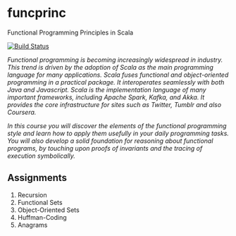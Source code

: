 # funcprinc
Functional Programming Principles in Scala

[![Build Status](https://travis-ci.org/kasper189/funcprinc.svg?branch=master)](https://travis-ci.org/kasper189/funcprinc)

*Functional programming is becoming increasingly widespread in industry. This trend is driven by the adoption of Scala as the main programming language for many applications. Scala fuses functional and object-oriented programming in a practical package. It interoperates seamlessly with both Java and Javascript. Scala is the implementation language of many important frameworks, including Apache Spark, Kafka, and Akka. It provides the core infrastructure for sites such as Twitter, Tumblr and also Coursera.*

*In this course you will discover the elements of the functional programming style and learn how to apply them usefully in your daily programming tasks. You will also develop a solid foundation for reasoning about functional programs, by touching upon proofs of invariants and the tracing of execution symbolically.*

## Assignments
1. Recursion
2. Functional Sets
3. Object-Oriented Sets
4. Huffman-Coding
5. Anagrams
